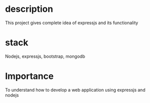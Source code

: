 # description
This project gives complete idea of expressjs and its functionality
# stack
Nodejs, expressjs, bootstrap, mongodb
# Importance
To understand how to develop a web application using expressjs and nodejs
